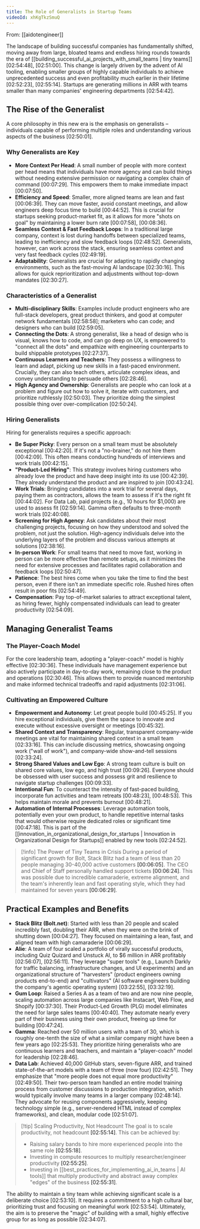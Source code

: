 ```yaml
---
title: The Role of Generalists in Startup Teams
videoId: xhKgTkzSmuQ
---
```


From: [[aidotengineer]] <br/> 

The landscape of building successful companies has fundamentally shifted, moving away from large, bloated teams and endless hiring rounds towards the era of [[building_successful_ai_projects_with_small_teams | tiny teams]] <a class="yt-timestamp" data-t="02:54:48">[02:54:48]</a>, <a class="yt-timestamp" data-t="02:51:00">[02:51:00]</a>. This change is largely driven by the advent of AI tooling, enabling smaller groups of highly capable individuals to achieve unprecedented success and even profitability much earlier in their lifetime <a class="yt-timestamp" data-t="02:52:23">[02:52:23]</a>, <a class="yt-timestamp" data-t="02:55:14">[02:55:14]</a>. Startups are generating millions in ARR with teams smaller than many companies' engineering departments <a class="yt-timestamp" data-t="02:54:42">[02:54:42]</a>.

## The Rise of the Generalist

A core philosophy in this new era is the emphasis on generalists – individuals capable of performing multiple roles and understanding various aspects of the business <a class="yt-timestamp" data-t="02:50:01">[02:50:01]</a>.

### Why Generalists are Key
*   **More Context Per Head**: A small number of people with more context per head means that individuals have more agency and can build things without needing extensive permission or navigating a complex chain of command <a class="yt-timestamp" data-t="00:07:29">[00:07:29]</a>. This empowers them to make immediate impact <a class="yt-timestamp" data-t="00:07:50">[00:07:50]</a>.
*   **Efficiency and Speed**: Smaller, more aligned teams are lean and fast <a class="yt-timestamp" data-t="00:06:39">[00:06:39]</a>. They can move faster, avoid constant meetings, and allow engineers deep focus time to build <a class="yt-timestamp" data-t="00:44:52">[00:44:52]</a>. This is crucial for startups seeking product-market fit, as it allows for more "shots on goal" by maintaining a lower burn rate <a class="yt-timestamp" data-t="00:07:58">[00:07:58]</a>, <a class="yt-timestamp" data-t="00:08:36">[00:08:36]</a>.
*   **Seamless Context & Fast Feedback Loops**: In a traditional large company, context is lost during handoffs between specialized teams, leading to inefficiency and slow feedback loops <a class="yt-timestamp" data-t="02:48:52">[02:48:52]</a>. Generalists, however, can work across the stack, ensuring seamless context and very fast feedback cycles <a class="yt-timestamp" data-t="02:49:19">[02:49:19]</a>.
*   **Adaptability**: Generalists are crucial for adapting to rapidly changing environments, such as the fast-moving AI landscape <a class="yt-timestamp" data-t="02:30:16">[02:30:16]</a>. This allows for quick reprioritization and adjustments without top-down mandates <a class="yt-timestamp" data-t="02:30:27">[02:30:27]</a>.

### Characteristics of a Generalist
*   **Multi-disciplinary Skills**: Examples include product engineers who are full-stack developers, great product thinkers, and good at computer network fundamentals <a class="yt-timestamp" data-t="02:58:58">[02:58:58]</a>; marketers who can code; and designers who can build <a class="yt-timestamp" data-t="02:59:05">[02:59:05]</a>.
*   **Connecting the Dots**: A strong generalist, like a head of design who is visual, knows how to code, and can go deep on UX, is empowered to "connect all the dots" and empathize with engineering counterparts to build shippable prototypes <a class="yt-timestamp" data-t="02:27:37">[02:27:37]</a>.
*   **Continuous Learners and Teachers**: They possess a willingness to learn and adapt, picking up new skills in a fast-paced environment. Crucially, they can also teach others, articulate complex ideas, and convey understanding to persuade others <a class="yt-timestamp" data-t="02:28:46">[02:28:46]</a>.
*   **High Agency and Ownership**: Generalists are people who can look at a problem and figure out how to solve it, iterate with customers, and prioritize ruthlessly <a class="yt-timestamp" data-t="02:50:03">[02:50:03]</a>. They prioritize doing the simplest possible thing over over-complication <a class="yt-timestamp" data-t="02:50:24">[02:50:24]</a>.

### Hiring Generalists
Hiring for generalists requires a specific approach:

*   **Be Super Picky**: Every person on a small team must be absolutely exceptional <a class="yt-timestamp" data-t="00:42:20">[00:42:20]</a>. If it's not a "no-brainer," do not hire them <a class="yt-timestamp" data-t="00:42:09">[00:42:09]</a>. This often means conducting hundreds of interviews and work trials <a class="yt-timestamp" data-t="00:42:15">[00:42:15]</a>.
*   **"Product-Led Hiring"**: This strategy involves hiring customers who already love the product and have deep insight into its use <a class="yt-timestamp" data-t="00:42:39">[00:42:39]</a>. They already understand the product and are inspired to join <a class="yt-timestamp" data-t="00:43:24">[00:43:24]</a>.
*   **Work Trials**: Bringing candidates into a work trial for several days, paying them as contractors, allows the team to assess if it's the right fit <a class="yt-timestamp" data-t="00:44:02">[00:44:02]</a>. For Data Lab, paid projects (e.g., 10 hours for $1,000) are used to assess fit <a class="yt-timestamp" data-t="02:59:14">[02:59:14]</a>. Gamma often defaults to three-month work trials <a class="yt-timestamp" data-t="02:40:08">[02:40:08]</a>.
*   **Screening for High Agency**: Ask candidates about their most challenging projects, focusing on how they understood and solved the problem, not just the solution. High-agency individuals delve into the underlying layers of the problem and discuss various attempts at solutions <a class="yt-timestamp" data-t="02:38:16">[02:38:16]</a>.
*   **In-person Work**: For small teams that need to move fast, working in person can be more effective than remote setups, as it minimizes the need for extensive processes and facilitates rapid collaboration and feedback loops <a class="yt-timestamp" data-t="02:50:47">[02:50:47]</a>.
*   **Patience**: The best hires come when you take the time to find the best person, even if there isn't an immediate specific role. Rushed hires often result in poor fits <a class="yt-timestamp" data-t="02:54:49">[02:54:49]</a>.
*   **Compensation**: Pay top-of-market salaries to attract exceptional talent, as hiring fewer, highly compensated individuals can lead to greater productivity <a class="yt-timestamp" data-t="02:54:09">[02:54:09]</a>.

## Managing Generalist Teams

### The Player-Coach Model
For the core leadership team, adopting a "player-coach" model is highly effective <a class="yt-timestamp" data-t="02:30:36">[02:30:36]</a>. These individuals have management experience but also actively participate in day-to-day work, remaining close to the product and operations <a class="yt-timestamp" data-t="02:30:46">[02:30:46]</a>. This allows them to provide nuanced mentorship and make informed technical tradeoffs and rapid adjustments <a class="yt-timestamp" data-t="02:31:06">[02:31:06]</a>.

### Cultivating an Empowered Culture
*   **Empowerment and Autonomy**: Let great people build <a class="yt-timestamp" data-t="00:45:25">[00:45:25]</a>. If you hire exceptional individuals, give them the space to innovate and execute without excessive oversight or meetings <a class="yt-timestamp" data-t="00:45:32">[00:45:32]</a>.
*   **Shared Context and Transparency**: Regular, transparent company-wide meetings are vital for maintaining shared context in a small team <a class="yt-timestamp" data-t="02:33:16">[02:33:16]</a>. This can include discussing metrics, showcasing ongoing work ("wall of work"), and company-wide show-and-tell sessions <a class="yt-timestamp" data-t="02:33:24">[02:33:24]</a>.
*   **Strong Shared Values and Low Ego**: A strong team culture is built on shared core values, low ego, and high trust <a class="yt-timestamp" data-t="00:09:26">[00:09:26]</a>. Everyone should be obsessed with user success and possess grit and resilience to navigate startup challenges <a class="yt-timestamp" data-t="00:09:33">[00:09:33]</a>.
*   **Intentional Fun**: To counteract the intensity of fast-paced building, incorporate fun activities and team retreats <a class="yt-timestamp" data-t="00:48:23">[00:48:23]</a>, <a class="yt-timestamp" data-t="00:48:53">[00:48:53]</a>. This helps maintain morale and prevents burnout <a class="yt-timestamp" data-t="00:48:21">[00:48:21]</a>.
*   **Automation of Internal Processes**: Leverage automation tools, potentially even your own product, to handle repetitive internal tasks that would otherwise require dedicated roles or significant time <a class="yt-timestamp" data-t="00:47:18">[00:47:18]</a>. This is part of the [[innovation_in_organizational_design_for_startups | Innovation in Organizational Design for Startups]] enabled by new tools <a class="yt-timestamp" data-t="02:24:52">[02:24:52]</a>.

> [!info] The Power of Tiny Teams in Crisis
> During a period of significant growth for Bolt, Stack Blitz had a team of less than 20 people managing 30-40,000 active customers <a class="yt-timestamp" data-t="00:06:05">[00:06:05]</a>. The CEO and Chief of Staff personally handled support tickets <a class="yt-timestamp" data-t="00:06:24">[00:06:24]</a>. This was possible due to incredible camaraderie, extreme alignment, and the team's inherently lean and fast operating style, which they had maintained for seven years <a class="yt-timestamp" data-t="00:06:29">[00:06:29]</a>.

## Practical Examples and Benefits

*   **Stack Blitz (Bolt.net)**: Started with less than 20 people and scaled incredibly fast, doubling their ARR, when they were on the brink of shutting down <a class="yt-timestamp" data-t="00:04:27">[00:04:27]</a>. They focused on maintaining a lean, fast, and aligned team with high camaraderie <a class="yt-timestamp" data-t="00:06:29">[00:06:29]</a>.
*   **Alie**: A team of four scaled a portfolio of virally successful products, including Quiz Quizard and Unstuck AI, to $6 million in ARR profitably <a class="yt-timestamp" data-t="02:56:07">[02:56:07]</a>, <a class="yt-timestamp" data-t="02:56:11">[02:56:11]</a>. They leverage "super tools" (e.g., Launch Darkly for traffic balancing, infrastructure changes, and UI experiments) and an organizational structure of "harvesters" (product engineers owning products end-to-end) and "cultivators" (AI software engineers building the company's agentic operating system) <a class="yt-timestamp" data-t="03:22:55">[03:22:55]</a>, <a class="yt-timestamp" data-t="03:32:19">[03:32:19]</a>.
*   **Gum Loop**: Raised a Series A as a team of two and are now nine people, scaling automation across large companies like Instacart, Web Flow, and Shopify <a class="yt-timestamp" data-t="00:37:30">[00:37:30]</a>. Their Product-Led Growth (PLG) model eliminates the need for large sales teams <a class="yt-timestamp" data-t="00:40:40">[00:40:40]</a>. They automate nearly every part of their business using their own product, freeing up time for building <a class="yt-timestamp" data-t="00:47:24">[00:47:24]</a>.
*   **Gamma**: Reached over 50 million users with a team of 30, which is roughly one-tenth the size of what a similar company might have been a few years ago <a class="yt-timestamp" data-t="02:25:53">[02:25:53]</a>. They prioritize hiring generalists who are continuous learners and teachers, and maintain a "player-coach" model for leadership <a class="yt-timestamp" data-t="02:28:46">[02:28:46]</a>.
*   **Data Lab**: Achieved 40,000 GitHub stars, seven-figure ARR, and trained state-of-the-art models with a team of three (now four) <a class="yt-timestamp" data-t="02:42:51">[02:42:51]</a>. They emphasize that "more people does not equal more productivity" <a class="yt-timestamp" data-t="02:49:50">[02:49:50]</a>. Their two-person team handled an entire model training process from customer discussions to production integration, which would typically involve many teams in a larger company <a class="yt-timestamp" data-t="02:48:14">[02:48:14]</a>. They advocate for reusing components aggressively, keeping technology simple (e.g., server-rendered HTML instead of complex frameworks), and clean, modular code <a class="yt-timestamp" data-t="02:51:07">[02:51:07]</a>.

> [!tip] Scaling Productivity, Not Headcount
> The goal is to scale productivity, not headcount <a class="yt-timestamp" data-t="02:55:14">[02:55:14]</a>. This can be achieved by:
> *   Raising salary bands to hire more experienced people into the same role <a class="yt-timestamp" data-t="02:55:18">[02:55:18]</a>.
> *   Investing in compute resources to multiply researcher/engineer productivity <a class="yt-timestamp" data-t="02:55:25">[02:55:25]</a>.
> *   Investing in [[best_practices_for_implementing_ai_in_teams | AI tools]] that multiply productivity and abstract away complex "edges" of the business <a class="yt-timestamp" data-t="02:55:31">[02:55:31]</a>.

The ability to maintain a tiny team while achieving significant scale is a deliberate choice <a class="yt-timestamp" data-t="02:53:10">[02:53:10]</a>. It requires a commitment to a high cultural bar, prioritizing trust and focusing on meaningful work <a class="yt-timestamp" data-t="02:53:54">[02:53:54]</a>. Ultimately, the aim is to preserve the "magic" of building with a small, highly effective group for as long as possible <a class="yt-timestamp" data-t="02:34:07">[02:34:07]</a>.